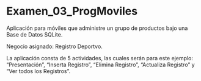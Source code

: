 # Examen_03_ProgMoviles

Aplicación para móviles que administre un grupo de productos bajo una Base de Datos SQLite.

Negocio asignado: Registro Deportvo.

La aplicación consta de 5 actividades, las cuales serán para este ejemplo: “Presentación”, “Inserta Registro”, “Elimina Registro”, “Actualiza Registro” y “Ver todos los Registros”.
